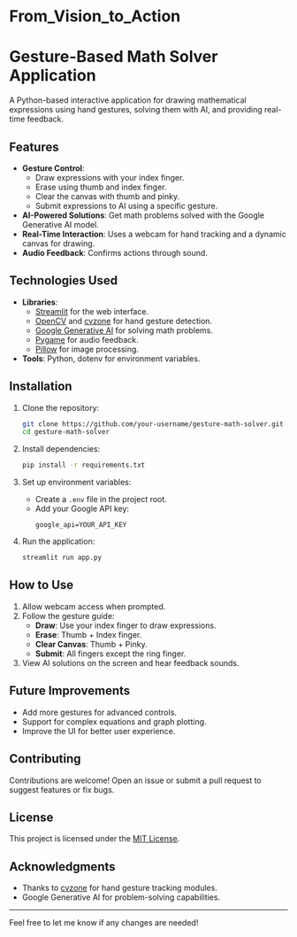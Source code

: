# From_Vision_to_Action
# Gesture-Based Math Solver Application  

A Python-based interactive application for drawing mathematical expressions using hand gestures, solving them with AI, and providing real-time feedback.  

## Features  
- **Gesture Control**:  
  - Draw expressions with your index finger.  
  - Erase using thumb and index finger.  
  - Clear the canvas with thumb and pinky.  
  - Submit expressions to AI using a specific gesture.  
- **AI-Powered Solutions**: Get math problems solved with the Google Generative AI model.  
- **Real-Time Interaction**: Uses a webcam for hand tracking and a dynamic canvas for drawing.  
- **Audio Feedback**: Confirms actions through sound.  

## Technologies Used  
- **Libraries**:  
  - [Streamlit](https://streamlit.io/) for the web interface.  
  - [OpenCV](https://opencv.org/) and [cvzone](https://github.com/cvzone) for hand gesture detection.  
  - [Google Generative AI](https://cloud.google.com/generative-ai) for solving math problems.  
  - [Pygame](https://www.pygame.org/) for audio feedback.  
  - [Pillow](https://python-pillow.org/) for image processing.  
- **Tools**: Python, dotenv for environment variables.  

## Installation  

1. Clone the repository:  
   ```bash  
   git clone https://github.com/your-username/gesture-math-solver.git  
   cd gesture-math-solver  
   ```  

2. Install dependencies:  
   ```bash  
   pip install -r requirements.txt  
   ```  

3. Set up environment variables:  
   - Create a `.env` file in the project root.  
   - Add your Google API key:  
     ```  
     google_api=YOUR_API_KEY  
     ```  

4. Run the application:  
   ```bash  
   streamlit run app.py  
   ```  

## How to Use  

1. Allow webcam access when prompted.  
2. Follow the gesture guide:  
   - **Draw**: Use your index finger to draw expressions.  
   - **Erase**: Thumb + Index finger.  
   - **Clear Canvas**: Thumb + Pinky.  
   - **Submit**: All fingers except the ring finger.  
3. View AI solutions on the screen and hear feedback sounds.  


## Future Improvements  
- Add more gestures for advanced controls.  
- Support for complex equations and graph plotting.  
- Improve the UI for better user experience.  

## Contributing  
Contributions are welcome! Open an issue or submit a pull request to suggest features or fix bugs.  

## License  
This project is licensed under the [MIT License](LICENSE).  

## Acknowledgments  
- Thanks to [cvzone](https://github.com/cvzone) for hand gesture tracking modules.  
- Google Generative AI for problem-solving capabilities.  

---  

Feel free to let me know if any changes are needed!
